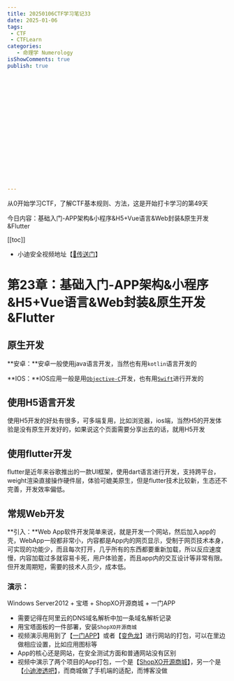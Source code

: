 ```yaml
---
title: 20250106CTF学习笔记33
date: 2025-01-06
tags:
 - CTF
 - CTFLearn
categories:
   - 命理学 Numerology
isShowComments: true
publish: true



















---
```


<Boxx/>

从0开始学习CTF，了解CTF基本规则、方法，这是开始打卡学习的第49天

今日内容：基础入门-APP架构&小程序&H5+Vue语言&Web封装&原生开发&Flutter

[[toc]]

- 小迪安全视频地址【[🔗传送门]([https://www.bilibili.com/video/BV123yAYMEwb/)】

<!-- more -->

# 第23章：基础入门-APP架构&小程序&H5+Vue语言&Web封装&原生开发&Flutter

## 原生开发

**安卓：**安卓一般使用java语言开发，当然也有用`kotlin`语言开发的

**IOS：**IOS应用一般是用[`Objective-C`](https://baike.baidu.com/item/Objective-C/8374012)开发，也有用[`Swift`](https://baike.baidu.com/item/SWIFT/14080957)进行开发的

## 使用H5语言开发

使用H5开发的好处有很多，可多端复用，比如浏览器，ios端，当然H5的开发体验是没有原生开发好的，如果说这个页面需要分享出去的话，就用H5开发

## 使用flutter开发

flutter是近年来谷歌推出的一款UI框架，使用dart语言进行开发，支持跨平台，weight渲染直接操作硬件层，体验可媲美原生，但是flutter技术比较新，生态还不完善，开发效率偏低。

## 常规Web开发

**引入：**Web App软件开发简单来说，就是开发一个网站，然后加入app的壳，WebApp一般都非常小，内容都是App内的网页显示，受制于网页技术本身，可实现的功能少，而且每次打开，几乎所有的东西都要重新加载，所以反应速度慢，内容加载过多就容易卡死，用户体验差，而且app内的交互设计等非常有限。但开发周期短，需要的技术人员少，成本低。

### **演示：**

Windows Server2012 + 宝塔 + ShopXO开源商城 +  一门APP

- 需要记得在阿里云的DNS域名解析中加一条域名解析记录
- 用宝塔面板的一件部署，安装`ShopXO开源商城`
- 视频演示用用到了【[一门APP](https://sapp.yimenapp.com/)】或者【[变色龙](https://www.appbsl.cn/index)】进行网站的打包，可以在里边做相应设置，比如应用图标等
- App的核心还是网站，在安全测试方面和普通网站没有区别
- 视频中演示了两个项目的App打包，一个是【[ShopXO开源商城](https://shopxo.net/)】，另一个是【[小迪渗透吧](http://xiaodi8.com/)】，而商城做了手机端的适配，而博客没做

